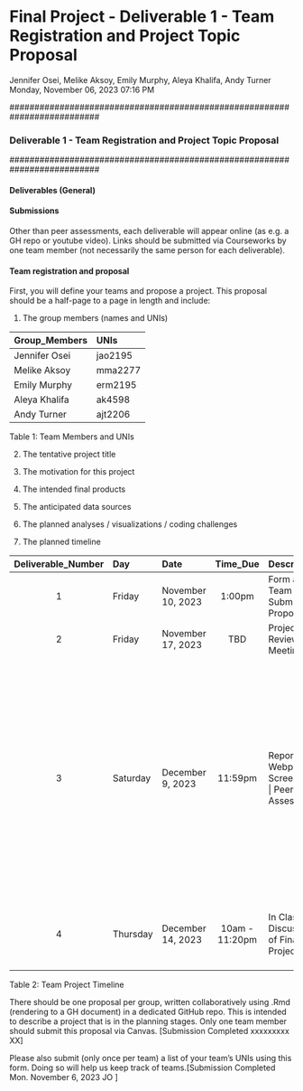 Final Project - Deliverable 1 - Team Registration and Project Topic
Proposal
================
Jennifer Osei, Melike Aksoy, Emily Murphy, Aleya Khalifa, Andy Turner
Monday, November 06, 2023 07:16 PM

########################################################################## 

### Deliverable 1 - Team Registration and Project Topic Proposal

########################################################################## 

#### Deliverables (General)

#### Submissions

Other than peer assessments, each deliverable will appear online (as
e.g. a GH repo or youtube video). Links should be submitted via
Courseworks by one team member (not necessarily the same person for each
deliverable).

#### Team registration and proposal

First, you will define your teams and propose a project. This proposal
should be a half-page to a page in length and include:

1.  The group members (names and UNIs)

| Group_Members | UNIs    |
|:--------------|:--------|
| Jennifer Osei | jao2195 |
| Melike Aksoy  | mma2277 |
| Emily Murphy  | erm2195 |
| Aleya Khalifa | ak4598  |
| Andy Turner   | ajt2206 |

Table 1: Team Members and UNIs

2.  The tentative project title

3.  The motivation for this project

4.  The intended final products

5.  The anticipated data sources

6.  The planned analyses / visualizations / coding challenges

7.  The planned timeline

| Deliverable_Number | Day      | Date              |    Time_Due    | Description                                      | Canvas_Submission | Type                                          | Deliverable                                                                                                                                                                                                 |
|:------------------:|:---------|:------------------|:--------------:|:-------------------------------------------------|:-----------------:|:----------------------------------------------|:------------------------------------------------------------------------------------------------------------------------------------------------------------------------------------------------------------|
|         1          | Friday   | November 10, 2023 |     1:00pm     | Form a Team and Submit a Proposal                |        YES        | Github Document                               | Written Proposal Document                                                                                                                                                                                   |
|         2          | Friday   | November 17, 2023 |      TBD       | Project Review Meeting                           |        NO         | Zoom Meeting                                  | NONE: Zoom Meeting                                                                                                                                                                                          |
|         3          | Saturday | December 9, 2023  |    11:59pm     | Report\| Webpage & Screencast \| Peer Assessment |        YES        | Github Document \| Website \| Github Document | Written Report Giving Detailed Project Description \| Webpage Overview of Project with Short Explanatory Video (Published Online) \| Brief Assessment of Your Teammates Contributions (as a Short Document) |
|         4          | Thursday | December 14, 2023 | 10am - 11:20pm | In Class Discussion of Final Projects            |        NO         | NONE                                          | NONE: Enjoy Hearing about Projects! (and also get Hex Stickers)                                                                                                                                             |

Table 2: Team Project Timeline

There should be one proposal per group, written collaboratively using
.Rmd (rendering to a GH document) in a dedicated GitHub repo. This is
intended to describe a project that is in the planning stages. Only one
team member should submit this proposal via Canvas. \[Submission
Completed xxxxxxxxx XX\]

Please also submit (only once per team) a list of your team’s UNIs using
this form. Doing so will help us keep track of teams.\[Submission
Completed Mon. November 6, 2023 JO \]
